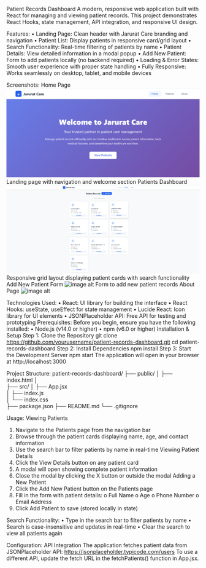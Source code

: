 Patient Records Dashboard
A modern, responsive web application built with React for managing and viewing patient records. This project demonstrates React Hooks, state management, API integration, and responsive UI design.

Features:
•	Landing Page: Clean header with Jarurat Care branding and navigation
•	Patient List: Display patients in responsive card/grid layout
•	Search Functionality: Real-time filtering of patients by name
•	Patient Details: View detailed information in a modal popup
•	Add New Patient: Form to add patients locally (no backend required)
•	Loading & Error States: Smooth user experience with proper state handling
•	Fully Responsive: Works seamlessly on desktop, tablet, and mobile devices

Screenshots:
Home Page
![image alt](https://github.com/karimulla9673-oss/Jarurat-care/blob/62ddc109dc701bf4a76e2683e7d62bcafd2980a7/Screenshot%202025-10-16%20094219.png)
 Landing page with navigation and welcome section
Patients Dashboard
![image alt](https://github.com/karimulla9673-oss/Jarurat-care/blob/59d1e28ccf15ef30382968d665a47bd0ddf68a3a/Screenshot%202025-10-16%20094326.png)
 Responsive grid layout displaying patient cards with search functionality
Add New Patient Form
![image alt]()
 Form to add new patient records
About Page
![image alt]()
 
Technologies Used:
•	React: UI library for building the interface
•	React Hooks: useState, useEffect for state management
•	Lucide React: Icon library for UI elements
•	JSONPlaceholder API: Free API for testing and prototyping
Prerequisites:
Before you begin, ensure you have the following installed:
•	Node.js (v14.0 or higher)
•	npm (v6.0 or higher)
Installation & Setup
Step 1: Clone the Repository
git clone https://github.com/yourusername/patient-records-dashboard.git
cd patient-records-dashboard
Step 2: Install Dependencies
npm install
Step 3: Start the Development Server
npm start
The application will open in your browser at http://localhost:3000

Project Structure:
patient-records-dashboard/
├── public/
│   ├── index.html
│   
├── src/
│   ├── App.jsx              
│   ├── index.js            
│   └── index.css           
├── package.json
├── README.md
└── .gitignore

Usage:
Viewing Patients
1.	Navigate to the Patients page from the navigation bar
2.	Browse through the patient cards displaying name, age, and contact information
3.	Use the search bar to filter patients by name in real-time
Viewing Patient Details
1.	Click the View Details button on any patient card
2.	A modal will open showing complete patient information
3.	Close the modal by clicking the X button or outside the modal
Adding a New Patient
1.	Click the Add New Patient button on the Patients page
2.	Fill in the form with patient details: 
o	Full Name
o	Age
o	Phone Number
o	Email Address
3.	Click Add Patient to save (stored locally in state)

Search Functionality:
•	Type in the search bar to filter patients by name
•	Search is case-insensitive and updates in real-time
•	Clear the search to view all patients again

Configuration:
API Integration
The application fetches patient data from JSONPlaceholder API:
https://jsonplaceholder.typicode.com/users
To use a different API, update the fetch URL in the fetchPatients() function in App.jsx.
